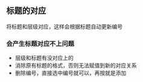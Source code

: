 ## 标题的对应
将标题和层级对应，这样会根据标题自动更新编号
### 会产生标题对应不上问题
+ 层级和标题有没对应上的
+ 消除原有标题的格式，否则无法赋值到新的对应关系
+ 删除编号，直接选中编号就可以，再按就是添加